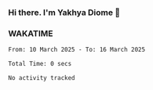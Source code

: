 ### Hi there. I'm Yakhya Diome 👋

### WAKATIME
<!--START_SECTION:waka-->

```txt
From: 10 March 2025 - To: 16 March 2025

Total Time: 0 secs

No activity tracked
```

<!--END_SECTION:waka-->

